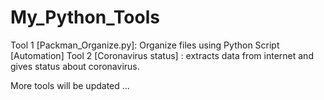 # My_Python_Tools
Tool 1 [Packman_Organize.py]: Organize files using Python Script [Automation] 
Tool 2 [Coronavirus status] : extracts data from internet and gives status about coronavirus.

More tools will be updated ...
